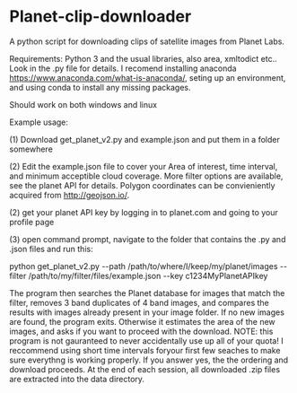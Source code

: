 # Planet-clip-downloader
A python script for downloading clips of satellite images from Planet Labs.

Requirements:
Python 3 and the usual libraries, also area, xmltodict etc.. Look in the .py file for details. I recomend installing anaconda https://www.anaconda.com/what-is-anaconda/, seting up an environment, and using conda to install any missing packages.

Should work on both windows and linux

Example usage:

(1) Download get_planet_v2.py and example.json and put them in a folder somewhere

(2) Edit the example.json file to cover your Area of interest, time interval, and minimum acceptible cloud coverage.
More filter options are available, see the planet API for details. Polygon coordinates can be convieniently acquired from http://geojson.io/.

(2) get your planet API key by logging in to planet.com and going to your profile page

(3) open command prompt, navigate to the folder that contains the .py and .json files and run this:

python get_planet_v2.py --path /path/to/where/I/keep/my/planet/images --filter /path/to/my/filter/files/example.json --key c1234MyPlanetAPIkey

The program then searches the Planet database for images that match the filter, removes 3 band duplicates of 4 band images, and compares the results with images already present in your image folder. If no new images are found, the program exits. Otherwise it estimates the area of the new images, and asks if you want to proceed with the download. NOTE: this program is not gauranteed to never accidentally use up all of your quota! I reccommend using short time intervals foryour first few seaches to make sure everythng is working properly. If you answer yes, the the ordering and download proceeds. At the end of each session, all downloaded .zip files are extracted into the data directory. 
